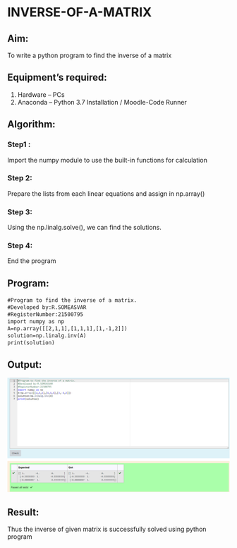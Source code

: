 # INVERSE-OF-A-MATRIX
## Aim:
To write a python program to find the inverse of a matrix
## Equipment’s required:
1. 	Hardware – PCs
2. 	Anaconda – Python 3.7 Installation / Moodle-Code Runner
## Algorithm:
### Step1 : 
Import the numpy module to use the built-in functions for calculation
### Step 2: 
Prepare the lists from each linear equations and assign in np.array()
### Step 3: 
Using the np.linalg.solve(), we can find the solutions.
### Step 4: 
End the program

## Program:
~~~
#Program to find the inverse of a matrix.
#Developed by:R.SOMEASVAR
#RegisterNumber:21500795
import numpy as np
A=np.array([[2,1,1],[1,1,1],[1,-1,2]])
solution=np.linalg.inv(A)
print(solution)
~~~

## Output:
![GitHub Logo](inv.png)
## Result:
Thus the inverse of given matrix is successfully solved using python program

